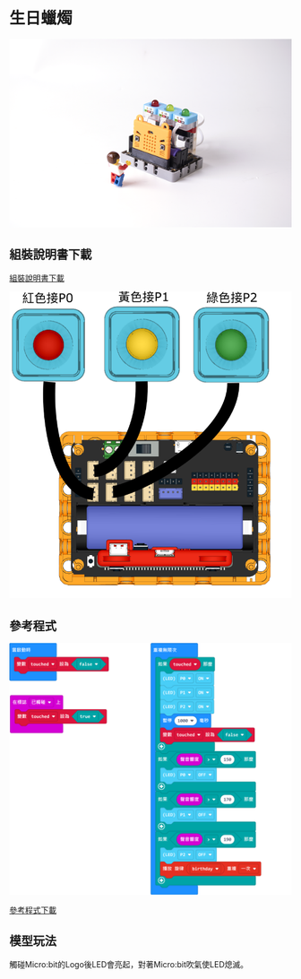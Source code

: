 # 生日蠟燭

![](../images/candle.png)

## 組裝說明書下載

[組裝說明書下載](https://drive.google.com/drive/folders/1wg_edUZFrqyUONA0FJ6vFBkGArRsfnf4?usp=sharing)

![](../images/candle_wire.png)

## 參考程式

![](../images/candle_code.png)

[參考程式下載](https://makecode.microbit.org/_5ALf1ygV8EVU)

## 模型玩法

觸碰Micro:bit的Logo後LED會亮起，對著Micro:bit吹氣使LED熄滅。
